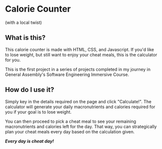 # Calorie Counter

(with a local twist)

## What is this?

This calorie counter is made with HTML, CSS, and Javascript. If you'd like to lose weight, but still want to enjoy your cheat meals, this is the calculator for you.

This is the first project in a series of projects completed in my journey in General Assembly's Software Engineering Immersive Course.

## How do I use it?

Simply key in the details required on the page and click "Calculate!". The calculator will generate your daily macronutrients and calories required for you if your goal is to lose weight.

You can then proceed to pick a cheat meal to see your remaining macronutrients and calories left for the day. That way, you can strategically plan your cheat meals every day based on the calculation given.

**_Every day is cheat day!_**
